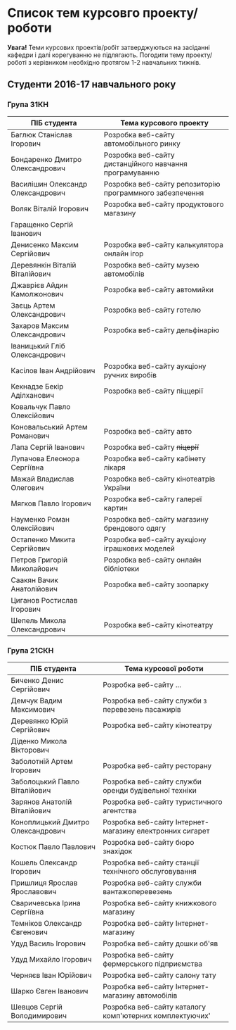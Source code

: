 # Список тем курсовго проекту/роботи

**Увага!** Теми курсових проектів/робіт затверджуються на засіданні кафедри і далі корегуванню не підлягають. Погодити тему проекту/роботі з керівником необхідно протягом 1-2 навчальних тижнів.

## Студенти 2016-17 навчального року

### Група 31КН

ПІБ студента | Тема курсового проекту
-------------|-----------------------
Баглюк Станіслав Ігорович | Розробка веб-сайту автомобільного ринку
Бондаренко Дмитро Олександрович | Розробка веб-сайту дистанційного навчання програмуванню
Василішин Олександр Олександрович | Розробка веб-сайту репозиторію программного забезпечення
Воляк Віталій Ігорович | Розробка веб-сайту продуктового магазину
Гаращенко Сергій Іванович |
Денисенко Максим Сергійович | Розробка веб-сайту калькулятора онлайн ігор
Деревянкін Віталій Віталійович | Розробка веб-сайту музею автомобілів
Джаврієв Айдин Камолжонович | Розробка веб-сайту автомийки
Заєць Артем Олександрович | Розробка веб-сайту готелю
Захаров Максим Олександрович | Розробка веб-сайту дельфінарію
Іваницький Гліб Олександрович |
Касілов Іван Андрійович | Розробка веб-сайту аукціону ручних виробів
Кекнадзе Бекір Аділханович | Розробка веб-сайту піццерії
Ковальчук Павло Олексійович |
Коновальський Артем Романович | Розробка веб-сайту авто
Лапа Сергій Іванович | Розробка веб-сайту ~~піцерії~~
Лупачова Елеонора Сергіївна | Розробка веб-сайту кабінету лікаря
Мажай Владислав Олегович | Розробка веб-сайту кінотеатрів України
Мягков Павло Ігорович | Розробка веб-сайту галереї картин
Науменко Роман Олексійович | Розробка веб-сайту магазину брендового одягу
Остапенко Микита Сергійович | Розробка веб-сайту аукціону іграшкових моделей
Петров Григорій Миколайович | Розробка веб-сайту онлайн бібліотеки
Саакян Вачик Анатолійович | Розробка веб-сайту зоопарку
Циганов Ростислав Ігорович |
Шепель Микола Олександрович | Розробка веб-сайту кінотеатру

### Група 21СКН

ПІБ студента | Тема курсової роботи
-------------|---------------------
Биченко Денис Сергійович |  Розробка веб-сайту ...
Демчук Вадим Максимович | Розробка веб-сайту служби з перевезень пасажирів
Деревянко Юрій Сергійович | Розробка веб-сайту кінотеатру
Діденко Микола Вікторович |
Заболотній Артем Ігорович | Розробка веб-сайту ресторану
Заболоцький Павло Віталійович | Розробка веб-сайту служби оренди будівельної техніки
Зарянов Анатолій Віталійович | Розробка веб-сайту туристичного агентства
Коноплицький Дмитро Олександрович | Розробка веб-сайту Інтернет-магазину електронних сигарет
Костюк Павло Павлович | Розробка веб-сайту бюро знахідок
Кошель Олександр Ігорович | Розробка веб-сайту станції технічного обслуговування
Пришлиця Ярослав Ярославович | Розробка веб-сайту служби вантажоперевезень
Сваричевська Ірина Сергіївна | Розробка веб-сайту книжкового магазину
Темніков Олександр Євгенович | Розробка веб-сайту Інтернет-магазину
Удуд Василь Ігорович | Розробка веб-сайту дошки об'яв
Удуд Михайло Ігорович | Розробка веб-сайту фермерського підприємства
Черняєв Іван Юрійович | Розробка веб-сайту салону тату
Шарко Євген Іванович | Розробка веб-сайту Інтернет-магазину автомобілів
Шевцов Сергій Володимирович | Розробка веб-сайту каталогу комп'ютерних комплектуючих'
